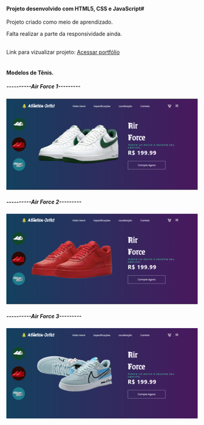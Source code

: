 <h4>Projeto desenvolvido com HTML5, CSS e JavaScript#</h4>
<p>Projeto criado como meio de aprendizado.</p>

<p>Falta realizar a parte da responsividade ainda.</p>

<br>
Link para vizualizar projeto: <a href="https://dev-vilela.github.io/Atlantica-Outlet/" >Acessar portfólio</a>
<br>
<br>
<h4>Modelos de Tênis.</h4>

<h5>----------Air Force 1---------</h5>
<img src="./img/pag1.png">
<br>
<h5>----------Air Force 2---------</h5>
<img src="./img/pag2.png">
<br>
<h5>----------Air Force 3---------</h5>
<img src="./img/pag3.png">


